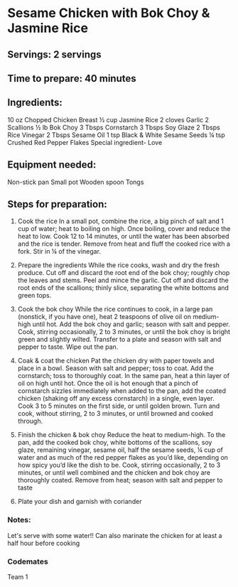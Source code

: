 # Sesame Chicken with Bok Choy & Jasmine Rice

## Servings: 2 servings

## Time to prepare: 40 minutes

## Ingredients:

10 oz Chopped Chicken Breast
½ cup Jasmine Rice
2 cloves Garlic
2 Scallions
½ lb Bok Choy
3 Tbsps Cornstarch
3 Tbsps Soy Glaze
2 Tbsps Rice Vinegar
2 Tbsps Sesame Oil
1 tsp Black & White Sesame Seeds
¼ tsp Crushed Red Pepper Flakes
Special ingredient- Love 

## Equipment needed:

Non-stick pan
Small pot
Wooden spoon
Tongs

## Steps for preparation:

1. Cook the rice
In a small pot, combine the rice, a big pinch of salt and 1 cup of water; heat to boiling on high. Once boiling, cover and reduce the heat to low. Cook 12 to 14 minutes, or until the water has been absorbed and the rice is tender. Remove from heat and fluff the cooked rice with a fork. Stir in ¼ of the vinegar.

2. Prepare the ingredients
While the rice cooks, wash and dry the fresh produce. Cut off and discard the root end of the bok choy; roughly chop the leaves and stems. Peel and mince the garlic. Cut off and discard the root ends of the scallions; thinly slice, separating the white bottoms and green tops.

3. Cook the bok choy
While the rice continues to cook, in a large pan (nonstick, if you have one), heat 2 teaspoons of olive oil on medium-high until hot. Add the bok choy and garlic; season with salt and pepper. Cook, stirring occasionally, 2 to 3 minutes, or until the bok choy is bright green and slightly wilted. Transfer to a plate and season with salt and pepper to taste. Wipe out the pan.

4. Coak & coat the chicken
Pat the chicken dry with paper towels and place in a bowl. Season with salt and pepper; toss to coat. Add the cornstarch; toss to thoroughly coat. In the same pan, heat a thin layer of oil on high until hot. Once the oil is hot enough that a pinch of cornstarch sizzles immediately when added to the pan, add the coated chicken (shaking off any excess cornstarch) in a single, even layer. Cook 3 to 5 minutes on the first side, or until golden brown. Turn and cook, without stirring, 2 to 3 minutes, or until browned and cooked through.

5. Finish the chicken & bok choy
Reduce the heat to medium-high. To the pan, add the cooked bok choy, white bottoms of the scallions, soy glaze, remaining vinegar, sesame oil, half the sesame seeds, ¼ cup of water and as much of the red pepper flakes as you’d like, depending on how spicy you’d like the dish to be. Cook, stirring occasionally, 2 to 3 minutes, or until well combined and the chicken and bok choy are thoroughly coated. Remove from heat; season with salt and pepper to taste

6. Plate your dish and garnish with coriander 


### Notes:

Let's serve with some water!!
Can also marinate the chicken for at least a half hour before cooking 

### Codemates #
Team 1

